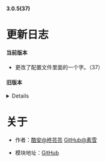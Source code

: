 #### 3.0.5(37)

# 更新日志

#### 当前版本

- 更改了配置文件里面的一个字。（37）

#### 旧版本

<details>

- 改了一下判断方法。(36)
- 修了个bug。(35)
- 改个版号。(34)
- 再次尝试修复无法运行。(33)
- 使用AI重构了部分代码。(31)
- 尝试修复无法运行的bug。(31)
- 优化代码。（30）
- 合并代码。（30）
- 去除不需要的日志。（30）
- 优化模块体积。（30）
- 尝试修复无法执行。（23）
- 调整执行方法，日志等。(22)
- 3.0版本测试开始。(22)

</details>

# 关于

- 作者：[酷安@柊芸芸](http://www.coolapk.com/u/11696005) [GitHub@素雪](https://github.com/SuxueSaMa)

- 模块地址：[GitHub](https://github.com/SuxueSaMa/Dex2oatRUN)

